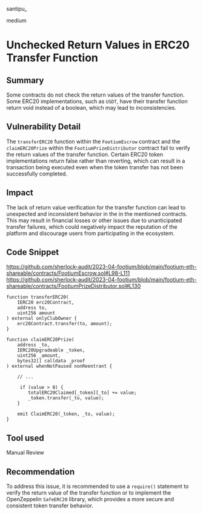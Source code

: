 santipu_

medium

# Unchecked Return Values in ERC20 Transfer Function

## Summary
Some contracts do not check the return values of the transfer function. Some ERC20 implementations, such as `USDT`, have their transfer function return void instead of a boolean, which may lead to inconsistencies.

## Vulnerability Detail
The `transferERC20` function within the `FootiumEscrow` contract and the `claimERC20Prize` within the `FootiumPrizeDistributor` contract fail to verify the return values of the transfer function. Certain ERC20 token implementations return false rather than reverting, which can result in a transaction being executed even when the token transfer has not been successfully completed.

## Impact
The lack of return value verification for the transfer function can lead to unexpected and inconsistent behavior in the in the mentioned contracts. This may result in financial losses or other issues due to unanticipated transfer failures, which could negatively impact the reputation of the platform and discourage users from participating in the ecosystem.

## Code Snippet
https://github.com/sherlock-audit/2023-04-footium/blob/main/footium-eth-shareable/contracts/FootiumEscrow.sol#L98-L111
https://github.com/sherlock-audit/2023-04-footium/blob/main/footium-eth-shareable/contracts/FootiumPrizeDistributor.sol#L130
```solidity
function transferERC20(
    IERC20 erc20Contract,
    address to,
    uint256 amount
) external onlyClubOwner {
    erc20Contract.transfer(to, amount);
}
```
```solidity
function claimERC20Prize(
    address _to,
    IERC20Upgradeable _token,
    uint256 _amount,
    bytes32[] calldata _proof
) external whenNotPaused nonReentrant {

    // ...

     if (value > 0) {
        totalERC20Claimed[_token][_to] += value;
        _token.transfer(_to, value);
    }

    emit ClaimERC20(_token, _to, value);
}
```

## Tool used

Manual Review

## Recommendation
To address this issue, it is recommended to use a `require()` statement to verify the return value of the transfer function or to implement the OpenZeppelin `SafeERC20` library, which provides a more secure and consistent token transfer behavior.
